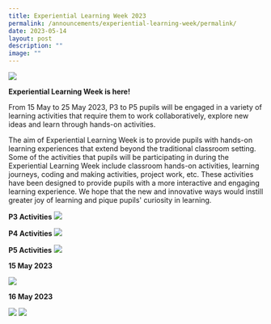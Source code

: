 ```yaml
---
title: Experiential Learning Week 2023
permalink: /announcements/experiential-learning-week/permalink/
date: 2023-05-14
layout: post
description: ""
image: ""
---
```

![](/images/el%20week%20banner.jpeg)

**Experiential Learning Week is here!**

From 15 May to 25 May 2023, P3 to P5 pupils will be engaged in a variety of learning activities that require them to work collaboratively, explore new ideas and learn through hands-on activities.

The aim of Experiential Learning Week is to provide pupils with hands-on learning experiences that extend beyond the traditional classroom setting. Some of the activities that pupils will be participating in during the Experiential Learning Week include classroom hands-on activities, learning journeys, coding and making activities, project work, etc. These activities have been designed to provide pupils with a more interactive and engaging learning experience. We hope that the new and innovative ways would instill greater joy of learning and pique pupils' curiosity in learning.

**P3 Activities** ![](/images/Experiential%20Learning%20Week/p3%20activities.jpeg)

**P4 Activities** ![](/images/Experiential%20Learning%20Week/p4%20activities.jpeg)

**P5 Activities** ![](/images/Experiential%20Learning%20Week/p5%20activities.jpeg)

**15 May 2023**

![](/images/elw%2015%20may.png)


**16 May 2023**

![](/images/elw%20day%202%20(3).png)
![](/images/elw%20day%202%20(1).png)